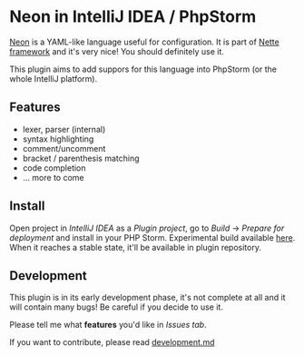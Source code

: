 # Neon in IntelliJ IDEA / PhpStorm

[Neon](http://ne-on.org/) is a YAML-like language useful for configuration. It is part of [Nette framework](http://nette.org)
 and it's very nice! You should definitely use it.

This plugin aims to add suppors for this language into PhpStorm (or the whole IntelliJ platform).

## Features
* lexer, parser (internal)
* syntax highlighting
* comment/uncomment
* bracket / parenthesis matching
* code completion
* ... more to come


## Install
Open project in *IntelliJ IDEA* as a *Plugin project*, go to *Build* -> *Prepare for deployment* and install in your PHP Storm.
Experimental build available [here](http://juzna.cz/intellij-neon.jar). When it reaches a stable state, it'll be available in plugin repository.


## Development
This plugin is in its early development phase, it's not complete at all and it will contain many bugs!
 Be careful if you decide to use it.

Please tell me what **features** you'd like in *Issues tab*.

If you want to contribute, please read [development.md](https://github.com/juzna/intellij-neon/blob/master/development.md)
